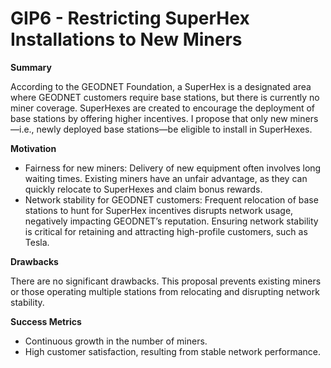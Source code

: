 GIP6 - Restricting SuperHex Installations to New Miners
=======================================================

**Summary**  

According to the GEODNET Foundation, a SuperHex is a designated area where GEODNET customers require base stations, but there is currently no miner coverage. SuperHexes are created to encourage the deployment of base stations by offering higher incentives. I propose that only new miners—i.e., newly deployed base stations—be eligible to install in SuperHexes.

  

**Motivation**

*   Fairness for new miners: Delivery of new equipment often involves long waiting times. Existing miners have an unfair advantage, as they can quickly relocate to SuperHexes and claim bonus rewards.
*   Network stability for GEODNET customers: Frequent relocation of base stations to hunt for SuperHex incentives disrupts network usage, negatively impacting GEODNET’s reputation. Ensuring network stability is critical for retaining and attracting high-profile customers, such as Tesla.

  

**Drawbacks**

There are no significant drawbacks. This proposal prevents existing miners or those operating multiple stations from relocating and disrupting network stability.

  

**Success Metrics**

*   Continuous growth in the number of miners.
*   High customer satisfaction, resulting from stable network performance.